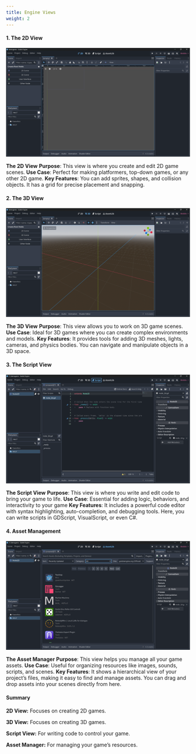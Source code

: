 ```yaml
---
title: Engine Views
weight: 2
---
```


#### 1. The 2D View
![alt text](../../media/NavigatingImages/Godot2Dview.png)

**The 2D View**
**Purpose**: This view is where you create and edit 2D game scenes.
**Use Case**: Perfect for making platformers, top-down games, or any other 2D game.
**Key Features**: You can add sprites, shapes, and collision objects. It has a grid for precise placement and snapping.

#### 2. The 3D View
![alt text](../../media/NavigatingImages/Godot3DView.png)

**The 3D View**
**Purpose**: This view allows you to work on 3D game scenes.
**Use Case**: Ideal for 3D games where you can create complex environments and models.
**Key Features**: It provides tools for adding 3D meshes, lights, cameras, and physics bodies. You can navigate and manipulate objects in a 3D space.


#### 3. The Script View
![alt text](../../media/NavigatingImages/GodotScriptView.png)

**The Script View**
**Purpose**: This view is where you write and edit code to bring your game to life.
**Use Case**: Essential for adding logic, behaviors, and interactivity to your game
**Key Features**: It includes a powerful code editor with syntax highlighting, auto-completion, and debugging tools. Here, you can write scripts in GDScript, VisualScript, or even C#.

#### 4. Asset Management
![alt text](../../media/NavigatingImages/GodotAssetManager.png)

**The Asset Manager**
**Purpose**: This view helps you manage all your game assets.
**Use Case**: Useful for organizing resources like images, sounds, scripts, and scenes.
**Key Features**: It shows a hierarchical view of your project’s files, making it easy to find and manage assets. You can drag and drop assets into your scenes directly from here.

#### Summary
**2D View:** Focuses on creating 2D games.

**3D View:** Focuses on creating 3D games.

**Script View:** For writing code to control your game.

**Asset Manager:** For managing your game’s resources.